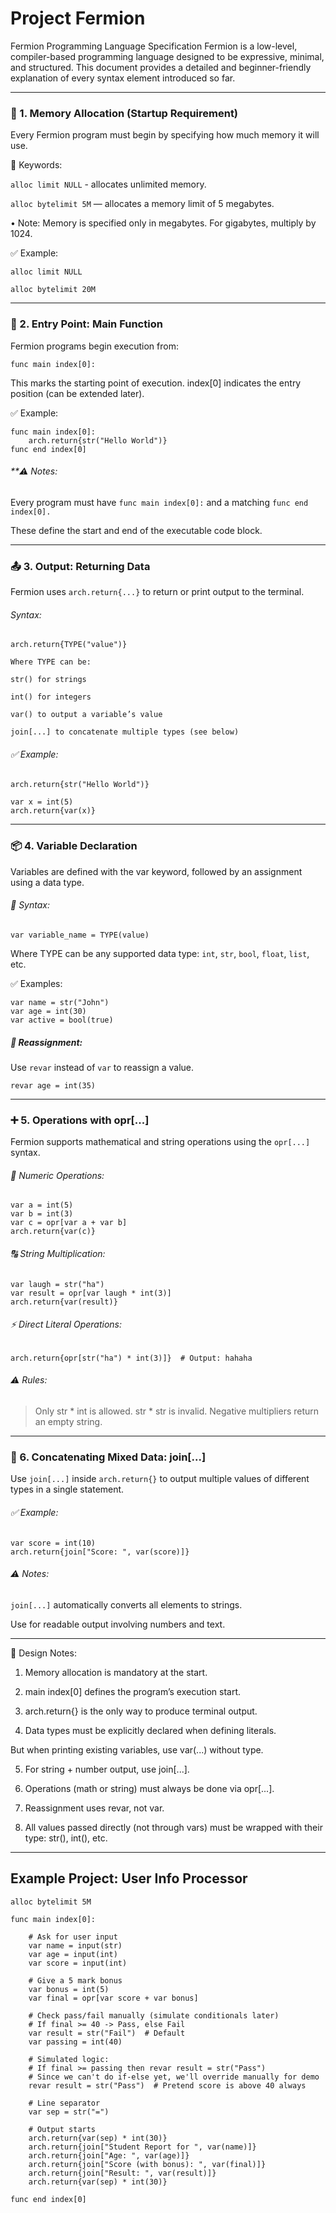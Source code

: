 # Project Fermion 

Fermion Programming Language Specification
Fermion is a low-level, compiler-based programming language designed to be expressive, minimal, and structured. This document provides a detailed and beginner-friendly explanation of every syntax element introduced so far.

---

### **🚀 1. Memory Allocation (Startup Requirement)**

Every Fermion program must begin by specifying how much memory it will use.

🔑 Keywords:

`alloc limit NULL` -  allocates unlimited memory.

`alloc bytelimit 5M` — allocates a memory limit of 5 megabytes.

• Note: Memory is specified only in megabytes. For gigabytes, multiply by 1024.


✅ Example:

```Fermion
alloc limit NULL

alloc bytelimit 20M
```


---

### **🏁 2. Entry Point: Main Function**

Fermion programs begin execution from:

```Fermion
func main index[0]:
```

This marks the starting point of execution. index[0] indicates the entry position (can be extended later).

✅ Example:
``` Fermion
func main index[0]:
    arch.return{str("Hello World")}
func end index[0]
```

###### **⚠️ Notes:

Every program must have `func main index[0]:` and a matching `func end index[0].`

These define the start and end of the executable code block.

---

### 📤 3. Output: Returning Data

Fermion uses `arch.return{...}` to return or print output to the terminal.

###### Syntax:

```Fermion
arch.return{TYPE("value")}

Where TYPE can be:

str() for strings

int() for integers

var() to output a variable’s value

join[...] to concatenate multiple types (see below)
```
###### ✅ Example:

``` Fermion
arch.return{str("Hello World")}

var x = int(5)
arch.return{var(x)}
```



---

### 📦 4. Variable Declaration

Variables are defined with the var keyword, followed by an assignment using a data type.

###### 🔧 Syntax:

`var variable_name = TYPE(value)`

Where TYPE can be any supported data type: `int`, `str`, `bool`, `float`, `list`, etc.

✅ Examples:

```Fermion
var name = str("John")
var age = int(30)
var active = bool(true)
```
##### 🔁 Reassignment:

Use `revar` instead of `var` to reassign a value.

```Fermion
revar age = int(35)
```


---

### ➕ 5. Operations with opr[...]

Fermion supports mathematical and string operations using the `opr[...]` syntax.

###### 🧮 Numeric Operations:

``` Fermion
var a = int(5)
var b = int(3)
var c = opr[var a + var b]
arch.return{var(c)}
```
###### 🔠 String Multiplication:

```Fermion
var laugh = str("ha")
var result = opr[var laugh * int(3)]
arch.return{var(result)}
```
###### ⚡ Direct Literal Operations:

`arch.return{opr[str("ha") * int(3)]}  # Output: hahaha`

###### ⚠️ Rules:

> Only str * int is allowed.
> str * str is invalid.
> Negative multipliers return an empty string.



---

### 🔗 6. Concatenating Mixed Data: join[...]

Use `join[...]` inside `arch.return{}` to output multiple values of different types in a single statement.

###### ✅ Example:

``` Fermion 
var score = int(10)
arch.return{join["Score: ", var(score)]}
```
###### ⚠️ Notes:

`join[...]` automatically converts all elements to strings.

Use for readable output involving numbers and text.

---

📌 Design Notes:

1. Memory allocation is mandatory at the start.


2. main index[0] defines the program’s execution start.


3. arch.return{} is the only way to produce terminal output.


4. Data types must be explicitly declared when defining literals.

But when printing existing variables, use var(...) without type.



5. For string + number output, use join[...].


6. Operations (math or string) must always be done via opr[...].


7. Reassignment uses revar, not var.


8. All values passed directly (not through vars) must be wrapped with their type: str(), int(), etc.

---

## Example Project: User Info Processor 

``` Fermion
alloc bytelimit 5M

func main index[0]:

    # Ask for user input
    var name = input(str)
    var age = input(int)
    var score = input(int)

    # Give a 5 mark bonus
    var bonus = int(5)
    var final = opr[var score + var bonus]

    # Check pass/fail manually (simulate conditionals later)
    # If final >= 40 -> Pass, else Fail
    var result = str("Fail")  # Default
    var passing = int(40)

    # Simulated logic:
    # If final >= passing then revar result = str("Pass")
    # Since we can't do if-else yet, we'll override manually for demo
    revar result = str("Pass")  # Pretend score is above 40 always

    # Line separator
    var sep = str("=")

    # Output starts
    arch.return{var(sep) * int(30)}
    arch.return{join["Student Report for ", var(name)]}
    arch.return{join["Age: ", var(age)]}
    arch.return{join["Score (with bonus): ", var(final)]}
    arch.return{join["Result: ", var(result)]}
    arch.return{var(sep) * int(30)}

func end index[0]
```
